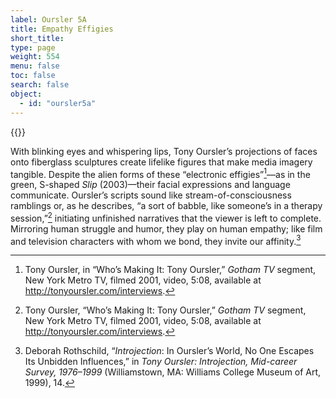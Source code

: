 ```yaml
---
label: Oursler 5A
title: Empathy Effigies
short_title:
type: page
weight: 554
menu: false
toc: false
search: false
object:
  - id: "oursler5a"
---
```

{{<q-figure id="oursler5a" >}}

With blinking eyes and whispering lips, Tony Oursler’s projections of faces onto fiberglass sculptures create lifelike figures that make media imagery tangible. Despite the alien forms of these “electronic effigies”[^1]—as in the green, S-shaped *Slip* (2003)—their facial expressions and language communicate. Oursler’s scripts sound like stream-of-consciousness ramblings or, as he describes, “a sort of babble, like someone’s in a therapy session,”[^2] initiating unfinished narratives that the viewer is left to complete. Mirroring human struggle and humor, they play on human empathy; like film and television characters with whom we bond, they invite our affinity.[^3]

[^1]: Tony Oursler, in “Who’s Making It: Tony Oursler,” *Gotham TV* segment, New York Metro TV, filmed 2001, video, 5:08, available at http://tonyoursler.com/interviews.

[^2]: Tony Oursler, “Who’s Making It: Tony Oursler,” *Gotham TV* segment, New York Metro TV, filmed 2001, video, 5:08, available at http://tonyoursler.com/interviews.

[^3]: Deborah Rothschild, “*Introjection*: In Oursler’s World, No One Escapes Its Unbidden Influences,” in *Tony Oursler: Introjection, Mid-career Survey, 1976–1999* (Williamstown, MA: Williams College Museum of Art, 1999), 14.
